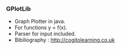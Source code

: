 ### GPlotLib
- Graph Plotter in java.
- For functions y = f(x).
- Parser for input included.
- Bibiliography : http://cogitolearning.co.uk